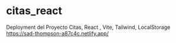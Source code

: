 # citas_react
Deployment del Proyecto Citas, React , Vite, Tailwind, LocalStorage
https://sad-thompson-a87c4c.netlify.app/
